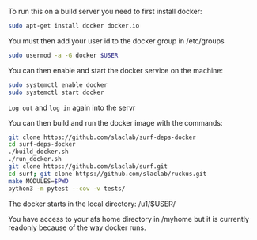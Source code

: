 To run this on a build server you need to first install docker:
```bash
sudo apt-get install docker docker.io
```

You must then add your user id to the docker group in /etc/groups
```bash
sudo usermod -a -G docker $USER
```

You can then enable and start the docker service on the machine:
```bash
sudo systemctl enable docker
sudo systemctl start docker
```

`Log out` and `log in` again into the servr

You can then build and run the docker image with the commands:

```bash
git clone https://github.com/slaclab/surf-deps-docker
cd surf-deps-docker
./build_docker.sh
./run_docker.sh
git clone https://github.com/slaclab/surf.git
cd surf; git clone https://github.com/slaclab/ruckus.git
make MODULES=$PWD
python3 -m pytest --cov -v tests/
```

The docker starts in the local directory: /u1/$USER/

You have access to your afs home directory in /myhome but it is currently readonly because of the way docker runs.


